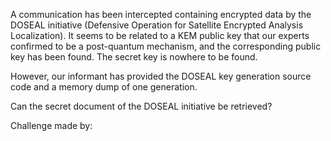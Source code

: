 A communication has been intercepted containing encrypted data by the DOSEAL initiative (Defensive Operation for Satellite Encrypted Analysis Localization). It seems to be related to a KEM public key that our experts confirmed to be a post-quantum mechanism, and the corresponding public key has been found. The secret key is nowhere to be found.

However, our informant has provided the DOSEAL key generation source code and a memory dump of one generation.

Can the secret document of the DOSEAL initiative be retrieved?

Challenge made by:
